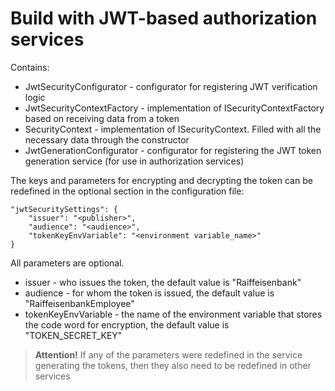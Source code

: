 ﻿# Build with JWT-based authorization services

Contains:
* JwtSecurityConfigurator - configurator for registering JWT verification logic
* JwtSecurityContextFactory - implementation of ISecurityContextFactory based on receiving data from a token
* SecurityContext - implementation of ISecurityContext. Filled with all the necessary data through the constructor
* JwtGenerationConfigurator - configurator for registering the JWT token generation service (for use in authorization services)

The keys and parameters for encrypting and decrypting the token can be redefined in the optional section in the configuration file:

	"jwtSecuritySettings": {
		"issuer": "<publisher>",
		"audience": "<audience>",
		"tokenKeyEnvVariable": "<environment variable_name>"
	}

All parameters are optional.
* issuer - who issues the token, the default value is "Raiffeisenbank"
* audience - for whom the token is issued, the default value is "RaiffeisenbankEmployee"
* tokenKeyEnvVariable - the name of the environment variable that stores the code word for encryption, the default value is "TOKEN_SECRET_KEY"

> **Attention!** If any of the parameters were redefined in the service generating the tokens, then they also need to be redefined in other services